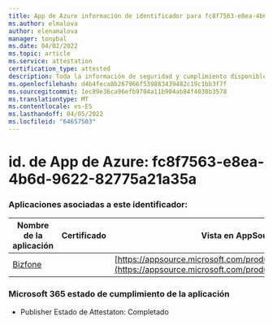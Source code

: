 ```yaml
---
title: App de Azure información de identificador para fc8f7563-e8ea-4b6d-9622-82775a21a35a
ms.author: elmalova
author: elenamalova
manager: tonybal
ms.date: 04/02/2022
ms.topic: article
ms.service: attestation
certification_type: attested
description: Toda la información de seguridad y cumplimiento disponible para fc8f7563-e8ea-4b6d-9622-82775a21a35a.
ms.openlocfilehash: d4b4feca8b267966f539883439482c19c1bb3f7f
ms.sourcegitcommit: 1ec89e36ca96efb9704a11b904ab84f4030b3578
ms.translationtype: MT
ms.contentlocale: es-ES
ms.lasthandoff: 04/05/2022
ms.locfileid: "64657503"
---
```

# <a name="azure-app-id-fc8f7563-e8ea-4b6d-9622-82775a21a35a"></a>id. de App de Azure: fc8f7563-e8ea-4b6d-9622-82775a21a35a


### <a name="apps-associated-with-this-id"></a>Aplicaciones asociadas a este identificador:
| **Nombre de la aplicación** | **Certificado** | **Vista en AppSource** |
|--------------|---------------|-----------------------|
| [Bizfone](../forward/WA200000874.md) |  | [https://appsource.microsoft.com/product/office/WA200000874](https://appsource.microsoft.com/product/office/WA200000874) |

### <a name="microsoft-365-app-compliance-status"></a>Microsoft 365 estado de cumplimiento de la aplicación
- Publisher Estado de Attestaton: Completado
